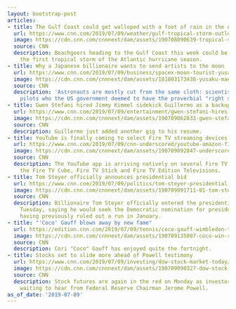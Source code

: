 ```yaml
---
layout: bootstrap-post
articles:
- title: The Gulf Coast could get walloped with a foot of rain in the next few days
  url: https://www.cnn.com/2019/07/09/weather/gulf-tropical-storm-outlook-tuesday-wxc-trnd/index.html
  image: https://cdn.cnn.com/cnnnext/dam/assets/190708090639-tropical-storm-outlook-0708-super-tease.jpg
  source: CNN
  description: Beachgoers heading to the Gulf Coast this week could be greeted by
    the first tropical storm of the Atlantic hurricane season.
- title: Why a Japanese billionaire wants to send artists to the moon
  url: https://www.cnn.com/2019/07/09/business/spacex-moon-tourist-yusaku-maezawa/index.html
  image: https://cdn.cnn.com/cnnnext/dam/assets/181003173438-yusaku-maezawa-business-video-card-super-tease.jpg
  source: CNN
  description: 'Astronauts are mostly cut from the same cloth: scientists or military
    pilots who the US government deemed to have the proverbial "right stuff."'
- title: Gwen Stefani hired Jimmy Kimmel sidekick Guillermo as a backup dancer
  url: https://www.cnn.com/2019/07/09/entertainment/gwen-stefani-hires-guillermo-kimmel/index.html
  image: https://cdn.cnn.com/cnnnext/dam/assets/190709062832-gwen-stefani-super-tease.jpg
  source: CNN
  description: Guillermo just added another gig to his resume.
- title: YouTube is finally coming to select Fire TV streaming devices and televisions
  url: https://www.cnn.com/2019/07/09/cnn-underscored/youtube-amazon-fire-tv/index.html
  image: https://cdn.cnn.com/cnnnext/dam/assets/190709092847-underscored-youtube-amazon-fire-tv-super-tease.jpg
  source: CNN
  description: The YouTube app is arriving natively on several Fire TV devices including
    the Fire TV Cube, Fire TV Stick and Fire TV Edition Televisions.
- title: Tom Steyer officially announces presidential bid
  url: https://www.cnn.com/2019/07/09/politics/tom-steyer-presidential-campaign/index.html
  image: https://cdn.cnn.com/cnnnext/dam/assets/190709091711-01-tom-steyer-file-01292018-super-tease.jpg
  source: CNN
  description: Billionaire Tom Steyer officially entered the presidential race on
    Tuesday, saying he would seek the Democratic nomination for president despite
    having previously ruled out a run in January.
- title: "'Coco' Gauff blown away by new fame"
  url: https://edition.cnn.com/2019/07/09/tennis/coco-gauff-wimbledon-tennis-new-day-spt-intl/index.html
  image: https://cdn.cnn.com/cnnnext/dam/assets/190709135007-coco-win-super-tease.jpg
  source: CNN
  description: Cori "Coco" Gauff has enjoyed quite the fortnight.
- title: Stocks set to slide more ahead of Powell testimony
  url: https://www.cnn.com/2019/07/09/investing/dow-stock-market-today/index.html
  image: https://cdn.cnn.com/cnnnext/dam/assets/190709090327-dow-stock-market-slide-super-tease.jpg
  source: CNN
  description: Stock futures are again in the red on Monday as investors are anxiously
    waiting to hear from Federal Reserve Chairman Jerome Powell.
as_of_date: '2019-07-09'
---
```


